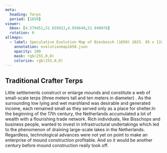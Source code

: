 ```yaml
---
meta:
  heading: Terps
  period: [1650]
viewer:
  bbox: [4.579451,51.659922,4.958649,51.849078]
  rotation: 0
allmaps:
  - label: Speculative Evolution Map of Biesbosch (1650) 2023. 85 x 110 mm. The Berlage. Based on Map of the Island of Dordrecht, the Biesbosch and its surroundings from 1699 to 1856, 1857. 20,4 x 21,6 cm. Ministry of war, topographical office. Regionaal Archief Dordrecht. 
    annotation: evolutionmap1650.json
    opacity: 100
    mask: rgb(255,0,0)
    colorize: rgb(255,0,0)
---
```


## Traditional Crafter Terps

Little settlements construct or enlarge mounds and constitute a web of small-scale terps (three meters tall and ten meters in diameter) . As the surrounding low lying and wet marshland was desirable and generated income, each remained small as they served only as a place for shelter.In the beginning of the 17th century, the Netherlands accumulated a lot of wealth with a flourishing trade network. Rich individuals, like Bisschops and business people, wanted to invest in infrastructural undertakings which led to the phenomenon of draining large-scale lakes in the Netherlands. Regardless, technological advances were not yet on point to make an enterprise of mound construction profitable. And so it would be another century before mound construction really took off. 